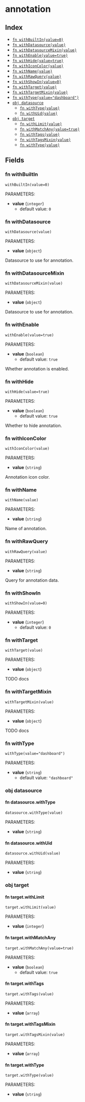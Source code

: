 # annotation



## Index

* [`fn withBuiltIn(value=0)`](#fn-withbuiltin)
* [`fn withDatasource(value)`](#fn-withdatasource)
* [`fn withDatasourceMixin(value)`](#fn-withdatasourcemixin)
* [`fn withEnable(value=true)`](#fn-withenable)
* [`fn withHide(value=true)`](#fn-withhide)
* [`fn withIconColor(value)`](#fn-withiconcolor)
* [`fn withName(value)`](#fn-withname)
* [`fn withRawQuery(value)`](#fn-withrawquery)
* [`fn withShowIn(value=0)`](#fn-withshowin)
* [`fn withTarget(value)`](#fn-withtarget)
* [`fn withTargetMixin(value)`](#fn-withtargetmixin)
* [`fn withType(value="dashboard")`](#fn-withtype)
* [`obj datasource`](#obj-datasource)
  * [`fn withType(value)`](#fn-datasourcewithtype)
  * [`fn withUid(value)`](#fn-datasourcewithuid)
* [`obj target`](#obj-target)
  * [`fn withLimit(value)`](#fn-targetwithlimit)
  * [`fn withMatchAny(value=true)`](#fn-targetwithmatchany)
  * [`fn withTags(value)`](#fn-targetwithtags)
  * [`fn withTagsMixin(value)`](#fn-targetwithtagsmixin)
  * [`fn withType(value)`](#fn-targetwithtype)

## Fields

### fn withBuiltIn

```jsonnet
withBuiltIn(value=0)
```

PARAMETERS:

* **value** (`integer`)
   - default value: `0`


### fn withDatasource

```jsonnet
withDatasource(value)
```

PARAMETERS:

* **value** (`object`)

Datasource to use for annotation.
### fn withDatasourceMixin

```jsonnet
withDatasourceMixin(value)
```

PARAMETERS:

* **value** (`object`)

Datasource to use for annotation.
### fn withEnable

```jsonnet
withEnable(value=true)
```

PARAMETERS:

* **value** (`boolean`)
   - default value: `true`

Whether annotation is enabled.
### fn withHide

```jsonnet
withHide(value=true)
```

PARAMETERS:

* **value** (`boolean`)
   - default value: `true`

Whether to hide annotation.
### fn withIconColor

```jsonnet
withIconColor(value)
```

PARAMETERS:

* **value** (`string`)

Annotation icon color.
### fn withName

```jsonnet
withName(value)
```

PARAMETERS:

* **value** (`string`)

Name of annotation.
### fn withRawQuery

```jsonnet
withRawQuery(value)
```

PARAMETERS:

* **value** (`string`)

Query for annotation data.
### fn withShowIn

```jsonnet
withShowIn(value=0)
```

PARAMETERS:

* **value** (`integer`)
   - default value: `0`


### fn withTarget

```jsonnet
withTarget(value)
```

PARAMETERS:

* **value** (`object`)

TODO docs
### fn withTargetMixin

```jsonnet
withTargetMixin(value)
```

PARAMETERS:

* **value** (`object`)

TODO docs
### fn withType

```jsonnet
withType(value="dashboard")
```

PARAMETERS:

* **value** (`string`)
   - default value: `"dashboard"`


### obj datasource


#### fn datasource.withType

```jsonnet
datasource.withType(value)
```

PARAMETERS:

* **value** (`string`)


#### fn datasource.withUid

```jsonnet
datasource.withUid(value)
```

PARAMETERS:

* **value** (`string`)


### obj target


#### fn target.withLimit

```jsonnet
target.withLimit(value)
```

PARAMETERS:

* **value** (`integer`)


#### fn target.withMatchAny

```jsonnet
target.withMatchAny(value=true)
```

PARAMETERS:

* **value** (`boolean`)
   - default value: `true`


#### fn target.withTags

```jsonnet
target.withTags(value)
```

PARAMETERS:

* **value** (`array`)


#### fn target.withTagsMixin

```jsonnet
target.withTagsMixin(value)
```

PARAMETERS:

* **value** (`array`)


#### fn target.withType

```jsonnet
target.withType(value)
```

PARAMETERS:

* **value** (`string`)

